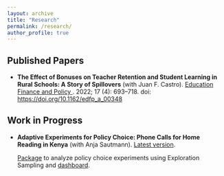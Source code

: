 ```yaml
---
layout: archive
title: "Research"
permalink: /research/
author_profile: true
---
```


## Published Papers

- **The Effect of Bonuses on Teacher Retention and Student Learning in Rural Schools: A Story of Spillovers** (with Juan F. Castro). <u> Education Finance and Policy </u>. 2022; 17 (4): 693–718. doi: https://doi.org/10.1162/edfp_a_00348 <a href="https://direct.mit.edu/edfp/article-abstract/doi/10.1162/edfp_a_00348/100731/The-Effect-of-Bonuses-on-Teacher-Retention-and"><i class="fa fa-fw fa-link" aria-hidden="true"></i></a> 

## Work in Progress
- **Adaptive Experiments for Policy Choice: Phone Calls for Home Reading in Kenya** (with Anja Sautmann). [Latest version](https://drive.google.com/file/d/1HJCZQzavbKgGE3n8w4TiGviMq7wi37Vf/view). 

  [Package](https://github.com/bnesposito/ExSamp) to analyze policy choice experiments using Exploration Sampling and [dashboard](https://bnesposito.shinyapps.io/exsampdashboard/).